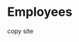 # Employees
copy site

<image href="http://drive.google.com/uc?export=view&id=0B1myX2Ur2lOQcXdkVnhOcEZ0dFk">
